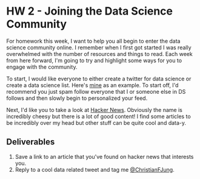 # HW 2 - Joining the Data Science Community

For homework this week, I want to help you all begin to enter the data science community online. I remember when I first got started I was really overwhelmed with the number of resources and things to read. Each week from here forward, I'm going to try and highlight some ways for you to engage with the community. 



To start, I would like everyone to either create a  twitter for data science  or create a data science list.  Here's [mine](https://twitter.com/christianfjung) as an example. To start off, I'd recommend you just spam follow everyone that I or someone else in DS  follows and then slowly begin to personalized your feed.



Next, I'd like you to take a look at [Hacker News](https://news.ycombinator.com/). Obviously the name is incredibly cheesy but there is a lot of good content! I find some articles to be incredibly over my head but other stuff can be quite cool and data-y. 





## Deliverables

1. Save a link to an article that you've found on hacker news that interests you.
2.  Reply to a  cool data related tweet and tag me [@ChristianFJung](https://twitter.com/christianfjung). 



